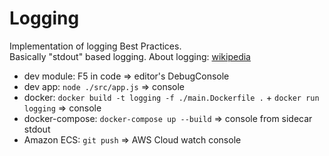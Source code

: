 # Logging

Implementation of logging Best Practices.  
Basically "stdout" based logging.
About logging: [wikipedia](https://ja.wikipedia.org/wiki/%E3%82%B5%E3%83%BC%E3%83%90%E3%83%AD%E3%82%B0)

- dev module: F5 in code => editor's DebugConsole
- dev app: `node ./src/app.js` => console
- docker: `docker build -t logging -f ./main.Dockerfile .` + `docker run logging` => console
- docker-compose: `docker-compose up --build` => console from sidecar stdout
- Amazon ECS: `git push` => AWS Cloud watch console

